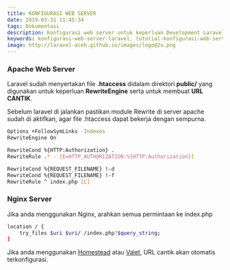 ```yaml
---
title: KONFIGURASI WEB SERVER
date: 2019-03-31 11:45:34
tags: Dokumentasi
description: Konfigurasi web server untuk keperluan Development Laravel
keywords: konfigurasi-web-server-laravel, tutorial-konfigurasi-web-server-laravel-bahasa-indonesia, laravel-aceh
image: http://laravel-aceh.github.io/images/logo@2x.png
---
```


### Apache Web Server

Laravel sudah menyertakan file **.htaccess** didalam direktori **public/** yang digunakan untuk keperluan **RewriteEngine** serta untuk membuat **URL CANTIK**.

Sebelum laravel di jalankan pastikan module Rewrite di server apache sudah di aktifkan, agar file .htaccess dapat bekerja dengan sempurna.

``` bash
Options +FollowSymLinks -Indexes
RewriteEngine On

RewriteCond %{HTTP:Authorization} .
RewriteRule .* - [E=HTTP_AUTHORIZATION:%{HTTP:Authorization}]

RewriteCond %{REQUEST_FILENAME} !-d
RewriteCond %{REQUEST_FILENAME} !-f
RewriteRule ^ index.php [L]
```

### Nginx Server

Jika anda menggunakan Nginx, arahkan semua permintaan ke index.php
``` bash
location / {
    try_files $uri $uri/ /index.php?$query_string;
}
```

Jika anda menggunakan [Homestead](https://laravel.com/docs/5.8/homestead) atau [Valet](https://laravel.com/docs/5.8/valet), URL cantik akan otomatis terkonfigurasi.

